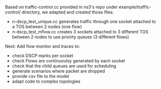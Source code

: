 Based on traffic-control.cc provided in ns3's repo under example/traffic-control/ directory, we adapted and created those files:
- n-dscp_test_unique.cc generates traffic through one socket attached to a TOS between 2 nodes (one flow)
- n-dscp_test_mflow.cc creates 3 sockets attached to 3 different TOS between 2 nodes to use prioirty queues (3 different flows)

Next: Add flow monitor and traces to:
- check DSCP marks per socket
- check Flows are continuoulsy generated by each socket
- check that the child queues are used for scheduling
- generate scenarios where packet are dropped
- provide csv file to the model
- adapt code to complex topologies
